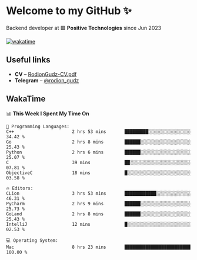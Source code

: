 # Welcome to my GitHub ✨

Backend developer at 🟥 **Positive Technologies** since Jun 2023

[![wakatime](https://wakatime.com/badge/user/f84f6fea-179f-4f5d-a4f0-4e45b7070455.svg)](https://wakatime.com/@f84f6fea-179f-4f5d-a4f0-4e45b7070455)  

  
## Useful links
- **CV** – [RodionGudz-CV.pdf](https://github.com/rodion-gudz/rodion-gudz/files/12843067/RodionGudz-CV.pdf)
- **Telegram** – [@rodion_gudz](https://t.me/rodion_gudz)

## WakaTime

<!--START_SECTION:waka-->
📊 **This Week I Spent My Time On** 

```text
💬 Programming Languages: 
C++                      2 hrs 53 mins       █████████░░░░░░░░░░░░░░░░   34.42 % 
Go                       2 hrs 8 mins        ██████░░░░░░░░░░░░░░░░░░░   25.43 % 
Python                   2 hrs 6 mins        ██████░░░░░░░░░░░░░░░░░░░   25.07 % 
C                        39 mins             ██░░░░░░░░░░░░░░░░░░░░░░░   07.81 % 
ObjectiveC               18 mins             █░░░░░░░░░░░░░░░░░░░░░░░░   03.58 % 

🔥 Editors: 
CLion                    3 hrs 53 mins       ████████████░░░░░░░░░░░░░   46.31 % 
PyCharm                  2 hrs 9 mins        ██████░░░░░░░░░░░░░░░░░░░   25.73 % 
GoLand                   2 hrs 8 mins        ██████░░░░░░░░░░░░░░░░░░░   25.43 % 
IntelliJ                 12 mins             █░░░░░░░░░░░░░░░░░░░░░░░░   02.53 % 

💻 Operating System: 
Mac                      8 hrs 23 mins       █████████████████████████   100.00 % 
```


<!--END_SECTION:waka-->
